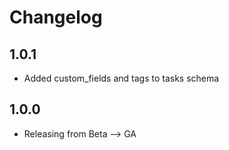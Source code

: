 # Changelog

## 1.0.1
 * Added custom_fields and tags to tasks schema
 
## 1.0.0
 * Releasing from Beta --> GA

